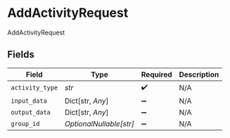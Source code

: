 # AddActivityRequest

AddActivityRequest


## Fields

| Field                   | Type                    | Required                | Description             |
| ----------------------- | ----------------------- | ----------------------- | ----------------------- |
| `activity_type`         | *str*                   | :heavy_check_mark:      | N/A                     |
| `input_data`            | Dict[str, *Any*]        | :heavy_minus_sign:      | N/A                     |
| `output_data`           | Dict[str, *Any*]        | :heavy_minus_sign:      | N/A                     |
| `group_id`              | *OptionalNullable[str]* | :heavy_minus_sign:      | N/A                     |